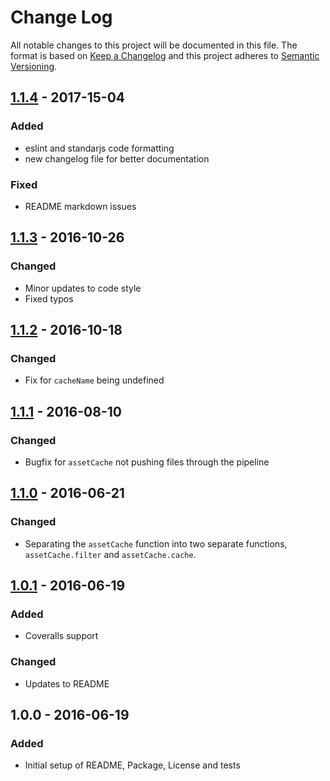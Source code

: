 # Change Log  
All notable changes to this project will be documented in this file. The format is based on [Keep a Changelog](http://keepachangelog.com/) and this project adheres to [Semantic Versioning](http://semver.org/).  

## [1.1.4] - 2017-15-04
### Added
* eslint and standarjs code formatting
* new changelog file for better documentation

### Fixed
* README markdown issues

## [1.1.3] - 2016-10-26  
### Changed  
* Minor updates to code style  
* Fixed typos  

## [1.1.2] - 2016-10-18  
### Changed  
* Fix for `cacheName` being undefined  

## [1.1.1] - 2016-08-10  
### Changed  
* Bugfix for `assetCache` not pushing files through the pipeline  

## [1.1.0] - 2016-06-21  
### Changed  
* Separating the `assetCache` function into two separate functions, `assetCache.filter` and `assetCache.cache`.

## [1.0.1] - 2016-06-19  
### Added  
* Coveralls support  

### Changed
* Updates to README  

## 1.0.0 - 2016-06-19  
### Added  
* Initial setup of README, Package, License and tests  

[1.1.4]: https://github.com/Polyneue/gulp-asset-cache/compare/v1.1.3...HEAD
[1.1.3]: https://github.com/Polyneue/gulp-asset-cache/compare/v1.1.2...v1.1.3
[1.1.2]: https://github.com/Polyneue/gulp-asset-cache/compare/v1.1.1...v1.1.2
[1.1.1]: https://github.com/Polyneue/gulp-asset-cache/compare/v1.1.0...v1.1.1
[1.1.0]: https://github.com/Polyneue/gulp-asset-cache/compare/v1.0.1...v1.1.0
[1.0.1]: https://github.com/Polyneue/gulp-asset-cache/compare/v1.0.0...v1.0.1
